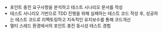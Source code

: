 - 포인트 충전 요구사항을 분석하고 테스트 시나리오 문서를 작성
- 테스트 사니리오 기반으로 TDD 진행을 위해 실패하는 테스트 코드 작성 후, 성공하는 테스트 코드로 리펙토링하고 지속적인 유지보수를 통해 코드개선
- 멀티 스레드 환경에서의 포인트 충전 동시성 테스트 경험